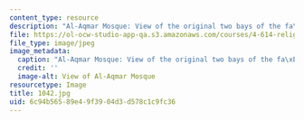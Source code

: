 ```yaml
---
content_type: resource
description: "Al-Aqmar Mosque: View of the original two bays of the fa\xE7ade."
file: https://ol-ocw-studio-app-qa.s3.amazonaws.com/courses/4-614-religious-architecture-and-islamic-cultures-fall-2002/6c94b56589e49f3904d3d578c1c9fc36_1042.jpg
file_type: image/jpeg
image_metadata:
  caption: "Al-Aqmar Mosque: View of the original two bays of the fa\xE7ade."
  credit: ''
  image-alt: View of Al-Aqmar Mosque
resourcetype: Image
title: 1042.jpg
uid: 6c94b565-89e4-9f39-04d3-d578c1c9fc36
---
```

